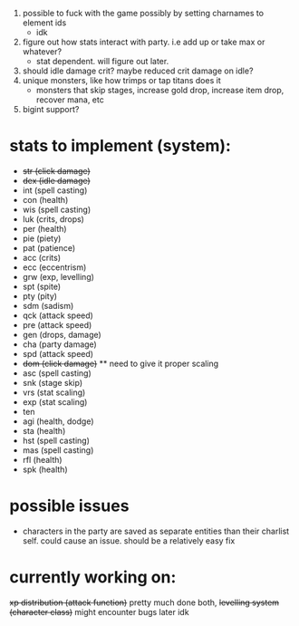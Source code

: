 1. possible to fuck with the game possibly by setting charnames to element ids
    - idk
2. figure out how stats interact with party. i.e add up or take max or whatever?
    - stat dependent. will figure out later.
3. should idle damage crit? maybe reduced crit damage on idle?
4. unique monsters, like how trimps or tap titans does it
    - monsters that skip stages, increase gold drop, increase item drop, recover mana, etc
5. bigint support?
# stats to implement (system):
- ~~str (click damage)~~
- ~~dex (idle damage)~~
- int (spell casting)
- con (health)
- wis (spell casting)
- luk (crits, drops)
- per (health)
- pie (piety)
- pat (patience)
- acc (crits)
- ecc (eccentrism)
- grw (exp, levelling)
- spt (spite)
- pty (pity)
- sdm (sadism)
- qck (attack speed)
- pre (attack speed)
- gen (drops, damage)
- cha (party damage)
- spd (attack speed)
- ~~dom (click damage)~~ ** need to give it proper scaling
- asc (spell casting)
- snk (stage skip)
- vrs (stat scaling)
- exp (stat scaling)
- ten 
- agi (health, dodge)
- sta (health)
- hst (spell casting)
- mas (spell casting)
- rfl (health)
- spk (health)
# possible issues
- characters in the party are saved as separate entities than their charlist self. could cause an issue. should be a relatively easy fix
# currently working on:
~~xp distribution (attack function)~~ pretty much done both, 
~~levelling system (character class)~~ might encounter bugs later idk